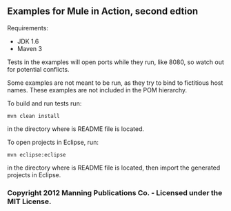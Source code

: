Examples for Mule in Action, second edtion
------------------------------------------

Requirements:
- JDK 1.6
- Maven 3


Tests in the examples will open ports while they run, like 8080, so watch out for potential conflicts. 

Some examples are not meant to be run, as they try to bind to fictitious host names. These examples are not included in the POM hierarchy.


To build and run tests run:

    mvn clean install

in the directory where is README file is located.


To open projects in Eclipse, run:

    mvn eclipse:eclipse

in the directory where is README file is located, then import the generated projects in Eclipse.

### Copyright 2012 Manning Publications Co. - Licensed under the MIT License.
